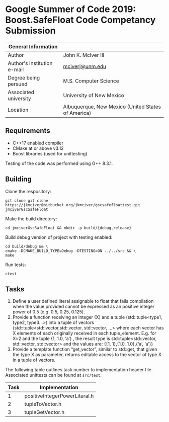 # Google Summer of Code 2019: Boost.SafeFloat Code Competancy Submission

| General Information        |                                                    |
|----------------------------|----------------------------------------------------|
|Author                      | John K. McIver III                                 |
|Author's institution e-mail | mciverj@unm.edu                                    |
|Degree being persued        | M.S. Computer Science                              |
|Associated university       | University of New Mexico                           |
|Location                    | Albuquerque, New Mexico (United States of America) |

## Requirements

* C++17 enabled compiler
* CMake at or above v3.12
* Boost libraries (used for unittesting)

Testing of the code was performed using G++ 8.3.1.

## Building

Clone the respository:

```shell
git clone git clone https://jkmciver@bitbucket.org/jkmciver/gscsafefloattest.git jmciverGscSafeFloat
```

Make the build directory:
```shell
cd jmciverGscSafeFloat && mkdir -p build/{debug,release}
```

Build debug version of project with testing enabled:
```shell
cd build/debug && \
cmake -DCMAKE_BUILD_TYPE=Debug -DTESTING=ON ../../src && \
make 
```

Run tests:
```shell
ctest
```

## Tasks

1. Define a user defined literal assignable to float that fails
   compilation when the value provided cannot be expressed as an
   positive integer power of 0.5 (e.g. 0.5, 0.25, 0.125).
2. Provide a function receiving an integer (X) and a
   tuple (std::tuple<type1, type2, type3…>) into a tuple of
   vectors (std::tuple<std::vector,std::vector, std::vector, …>
   where each vector has X elements of each originally received
   in each tuple_element. E.g. for X=2 and the tuple {1, 1.0,
   ‘a’} , the result type is std::tuple<std::vector, std::vector,
   std::vector> and the values are: {{1, 1},{1.0, 1.0},{‘a’,
   ‘a’}}
3. Provide a template function “get_vector”, similar to std::get,
   that given the type X as parameter, returns editable access to
   the vector of type X in a tuple of vectors.
   
The following table outlines task number to implementation header 
file. Associated unittests can be found at `src/test`.

| Task | Implementation                |
|------|-------------------------------|
| 1    | positiveIntegerPowerLiteral.h | 
| 2    | tupleToVector.h               |
| 3    | tupleGetVector.h              |